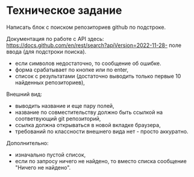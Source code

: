 <h1>Техническое задание</h1>

Написать блок с поиском репозиториев github по подстроке.

Документация по работе с API здесь:
https://docs.github.com/en/rest/search?apiVersion=2022-11-28- поле ввода (для подстроки поиска).

- если символов недостаточно, то сообщение об ошибке.
- форма срабатывает по кнопке или по enter,
- список с результатами (достаточно выводить только первые 10 найденных репозиториев),

Внешний вид:
- выводить название и еще пару полей,
- название по совместительству должно быть ссылкой на соответвующий git репозиторий,
- ссылка должна открываться в новой вкладке браузера,
- требований по классности внешнего вида нет - просто аккуратно.

Дополнительно:
- изначально пустой список,
- если по запросу ничего не найдено, то вместо списка сообщение "Ничего не найдено".

